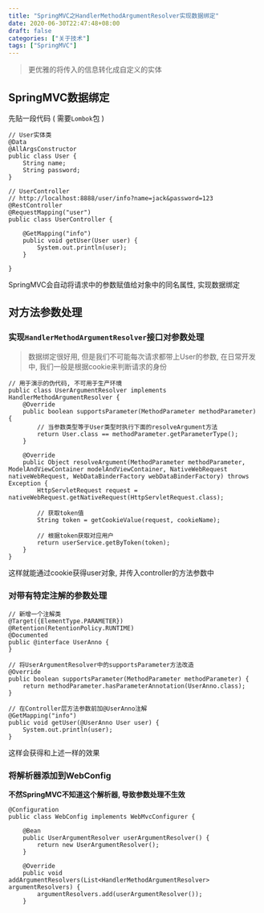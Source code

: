 ```yaml
---
title: "SpringMVC之HandlerMethodArgumentResolver实现数据绑定"
date: 2020-06-30T22:47:48+08:00
draft: false
categories: ["关于技术"]
tags: ["SpringMVC"]
---
```


> 更优雅的将传入的信息转化成自定义的实体

## SpringMVC数据绑定

先贴一段代码 ( 需要`Lombok`包 )

```
// User实体类
@Data
@AllArgsConstructor
public class User {
    String name;
    String password;
}

// UserController
// http://localhost:8888/user/info?name=jack&password=123
@RestController
@RequestMapping("user")
public class UserController {

    @GetMapping("info")
    public void getUser(User user) {
        System.out.println(user);
    }

}
```

SpringMVC会自动将请求中的参数赋值给对象中的同名属性, 实现数据绑定

## 对方法参数处理

### 实现`HandlerMethodArgumentResolver`接口对参数处理

> 数据绑定很好用, 但是我们不可能每次请求都带上User的参数, 在日常开发中, 我们一般是根据cookie来判断请求的身份

```
// 用于演示的伪代码, 不可用于生产环境
public class UserArgumentResolver implements HandlerMethodArgumentResolver {
    @Override
    public boolean supportsParameter(MethodParameter methodParameter) {
        // 当参数类型等于User类型时执行下面的resolveArgument方法
        return User.class == methodParameter.getParameterType();
    }

    @Override
    public Object resolveArgument(MethodParameter methodParameter, ModelAndViewContainer modelAndViewContainer, NativeWebRequest nativeWebRequest, WebDataBinderFactory webDataBinderFactory) throws Exception {
        HttpServletRequest request = nativeWebRequest.getNativeRequest(HttpServletRequest.class);

        // 获取token值
        String token = getCookieValue(request, cookieName);
        
        // 根据token获取对应用户
        return userService.getByToken(token);
    }
}
```

这样就能通过cookie获得user对象, 并传入controller的方法参数中

### 对带有特定注解的参数处理

```
// 新增一个注解类
@Target({ElementType.PARAMETER})
@Retention(RetentionPolicy.RUNTIME)
@Documented
public @interface UserAnno {
}

// 将UserArgumentResolver中的supportsParameter方法改造
@Override
public boolean supportsParameter(MethodParameter methodParameter) {
    return methodParameter.hasParameterAnnotation(UserAnno.class);
}

// 在Controller层方法参数前加@UserAnno注解
@GetMapping("info")
public void getUser(@UserAnno User user) {
    System.out.println(user);
}
```

这样会获得和上述一样的效果

### 将解析器添加到WebConfig 
**不然SpringMVC不知道这个解析器, 导致参数处理不生效**
```
@Configuration
public class WebConfig implements WebMvcConfigurer {

    @Bean
    public UserArgumentResolver userArgumentResolver() {
        return new UserArgumentResolver();
    }

    @Override
    public void addArgumentResolvers(List<HandlerMethodArgumentResolver> argumentResolvers) {
        argumentResolvers.add(userArgumentResolver());
    }
```

